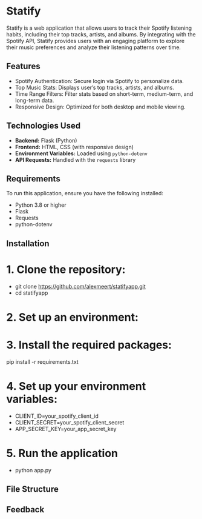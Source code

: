 # Statify

Statify is a web application that allows users to track their Spotify listening habits, including their top tracks, artists, and albums. By integrating with the Spotify API, Statify provides users with an engaging platform to explore their music preferences and analyze their listening patterns over time.

## Features

- Spotify Authentication: Secure login via Spotify to personalize data.
- Top Music Stats: Displays user’s top tracks, artists, and albums.
- Time Range Filters: Filter stats based on short-term, medium-term, and long-term data.
- Responsive Design: Optimized for both desktop and mobile viewing.

## Technologies Used

- **Backend:** Flask (Python)
- **Frontend:** HTML, CSS (with responsive design)
- **Environment Variables:** Loaded using `python-dotenv`
- **API Requests:** Handled with the `requests` library

## Requirements

To run this application, ensure you have the following installed:

- Python 3.8 or higher
- Flask
- Requests
- python-dotenv

## Installation

# 1. Clone the repository: 
- git clone https://github.com/alexmeert/statifyapp.git
- cd statifyapp
  
# 2. Set up an environment:
# 3. Install the required packages:
pip install -r requirements.txt

# 4. Set up your environment variables:
- CLIENT_ID=your_spotify_client_id
- CLIENT_SECRET=your_spotify_client_secret
- APP_SECRET_KEY=your_app_secret_key

# 5. Run the application
- python app.py

## File Structure

## Feedback
